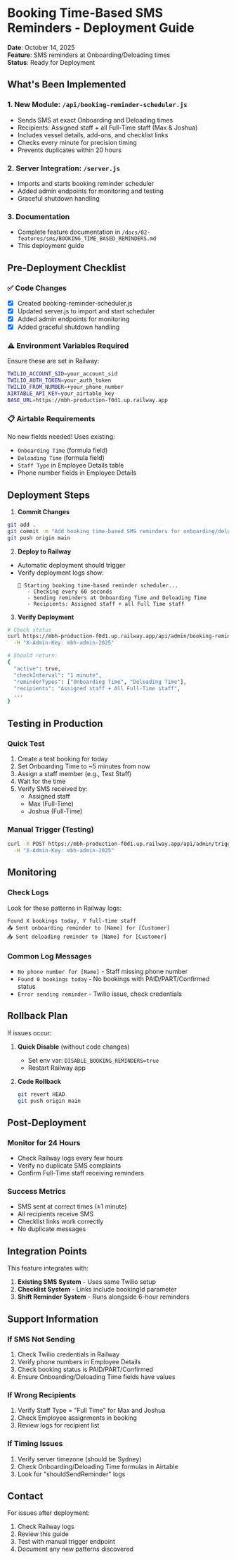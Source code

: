 # Booking Time-Based SMS Reminders - Deployment Guide

**Date**: October 14, 2025  
**Feature**: SMS reminders at Onboarding/Deloading times  
**Status**: Ready for Deployment

## What's Been Implemented

### 1. New Module: `/api/booking-reminder-scheduler.js`
- Sends SMS at exact Onboarding and Deloading times
- Recipients: Assigned staff + all Full-Time staff (Max & Joshua)
- Includes vessel details, add-ons, and checklist links
- Checks every minute for precision timing
- Prevents duplicates within 20 hours

### 2. Server Integration: `/server.js`
- Imports and starts booking reminder scheduler
- Added admin endpoints for monitoring and testing
- Graceful shutdown handling

### 3. Documentation
- Complete feature documentation in `/docs/02-features/sms/BOOKING_TIME_BASED_REMINDERS.md`
- This deployment guide

## Pre-Deployment Checklist

### ✅ Code Changes
- [x] Created booking-reminder-scheduler.js
- [x] Updated server.js to import and start scheduler
- [x] Added admin endpoints for monitoring
- [x] Added graceful shutdown handling

### ⚠️ Environment Variables Required
Ensure these are set in Railway:
```bash
TWILIO_ACCOUNT_SID=your_account_sid
TWILIO_AUTH_TOKEN=your_auth_token  
TWILIO_FROM_NUMBER=+your_phone_number
AIRTABLE_API_KEY=your_airtable_key
BASE_URL=https://mbh-production-f0d1.up.railway.app
```

### 📋 Airtable Requirements
No new fields needed! Uses existing:
- `Onboarding Time` (formula field)
- `Deloading Time` (formula field)
- `Staff Type` in Employee Details table
- Phone number fields in Employee Details

## Deployment Steps

1. **Commit Changes**
```bash
git add .
git commit -m "Add booking time-based SMS reminders for onboarding/deloading"
git push origin main
```

2. **Deploy to Railway**
- Automatic deployment should trigger
- Verify deployment logs show:
  ```
  🚀 Starting booking time-based reminder scheduler...
     - Checking every 60 seconds
     - Sending reminders at Onboarding Time and Deloading Time
     - Recipients: Assigned staff + all Full Time staff
  ```

3. **Verify Deployment**
```bash
# Check status
curl https://mbh-production-f0d1.up.railway.app/api/admin/booking-reminder-status \
  -H "X-Admin-Key: mbh-admin-2025"

# Should return:
{
  "active": true,
  "checkInterval": "1 minute",
  "reminderTypes": ["Onboarding Time", "Deloading Time"],
  "recipients": "Assigned staff + All Full-Time staff",
  ...
}
```

## Testing in Production

### Quick Test
1. Create a test booking for today
2. Set Onboarding Time to ~5 minutes from now
3. Assign a staff member (e.g., Test Staff)
4. Wait for the time
5. Verify SMS received by:
   - Assigned staff
   - Max (Full-Time)
   - Joshua (Full-Time)

### Manual Trigger (Testing)
```bash
curl -X POST https://mbh-production-f0d1.up.railway.app/api/admin/trigger-booking-reminders \
  -H "X-Admin-Key: mbh-admin-2025"
```

## Monitoring

### Check Logs
Look for these patterns in Railway logs:
```
Found X bookings today, Y full-time staff
📤 Sent onboarding reminder to [Name] for [Customer]
📤 Sent deloading reminder to [Name] for [Customer]
```

### Common Log Messages
- `No phone number for [Name]` - Staff missing phone number
- `Found 0 bookings today` - No bookings with PAID/PART/Confirmed status
- `Error sending reminder` - Twilio issue, check credentials

## Rollback Plan

If issues occur:

1. **Quick Disable** (without code changes)
   - Set env var: `DISABLE_BOOKING_REMINDERS=true`
   - Restart Railway app

2. **Code Rollback**
   ```bash
   git revert HEAD
   git push origin main
   ```

## Post-Deployment

### Monitor for 24 Hours
- Check Railway logs every few hours
- Verify no duplicate SMS complaints
- Confirm Full-Time staff receiving reminders

### Success Metrics
- SMS sent at correct times (±1 minute)
- All recipients receive SMS
- Checklist links work correctly
- No duplicate messages

## Integration Points

This feature integrates with:
1. **Existing SMS System** - Uses same Twilio setup
2. **Checklist System** - Links include bookingId parameter
3. **Shift Reminder System** - Runs alongside 6-hour reminders

## Support Information

### If SMS Not Sending
1. Check Twilio credentials in Railway
2. Verify phone numbers in Employee Details
3. Check booking status is PAID/PART/Confirmed
4. Ensure Onboarding/Deloading Time fields have values

### If Wrong Recipients
1. Verify Staff Type = "Full Time" for Max and Joshua
2. Check Employee assignments in booking
3. Review logs for recipient list

### If Timing Issues
1. Verify server timezone (should be Sydney)
2. Check Onboarding/Deloading Time formulas in Airtable
3. Look for "shouldSendReminder" logs

## Contact

For issues after deployment:
1. Check Railway logs
2. Review this guide
3. Test with manual trigger endpoint
4. Document any new patterns discovered

